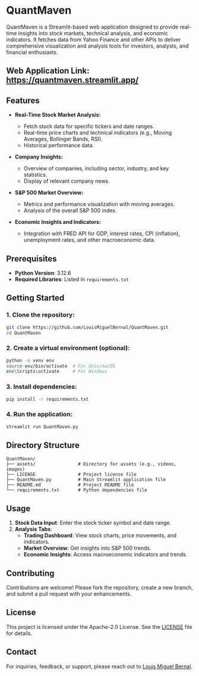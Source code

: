 # QuantMaven

QuantMaven is a Streamlit-based web application designed to provide real-time insights into stock markets, technical analysis, and economic indicators. It fetches data from Yahoo Finance and other APIs to deliver comprehensive visualization and analysis tools for investors, analysts, and financial enthusiasts.

## Web Application Link: https://quantmaven.streamlit.app/

## Features

- **Real-Time Stock Market Analysis:**
  - Fetch stock data for specific tickers and date ranges.
  - Real-time price charts and technical indicators (e.g., Moving Averages, Bollinger Bands, RSI).
  - Historical performance data.

- **Company Insights:**
  - Overview of companies, including sector, industry, and key statistics.
  - Display of relevant company news.

- **S&P 500 Market Overview:**
  - Metrics and performance visualization with moving averages.
  - Analysis of the overall S&P 500 index.

- **Economic Insights and Indicators:**
  - Integration with FRED API for GDP, interest rates, CPI (inflation), unemployment rates, and other macroeconomic data.

## Prerequisites

- **Python Version**: 3.12.6
- **Required Libraries**: Listed in `requirements.txt`

## Getting Started

### 1. Clone the repository:
```bash
git clone https://github.com/LouisMiguelBernal/QuantMaven.git
cd QuantMaven
```

### 2. Create a virtual environment (optional):
```bash
python -m venv env
source env/bin/activate  # For Unix/macOS
env\Scripts\activate     # For Windows
```

### 3. Install dependencies:
```bash
pip install -r requirements.txt
```

### 4. Run the application:
```bash
streamlit run QuantMaven.py
```

## Directory Structure

```
QuantMaven/
├── assets/                # Directory for assets (e.g., videos, images)
├── LICENSE                # Project license file
├── QuantMaven.py          # Main Streamlit application file
├── README.md              # Project README file
└── requirements.txt       # Python dependencies file
```

## Usage

1. **Stock Data Input**: Enter the stock ticker symbol and date range.
2. **Analysis Tabs**:
   - **Trading Dashboard**: View stock charts, price movements, and indicators.
   - **Market Overview**: Get insights into S&P 500 trends.
   - **Economic Insights**: Access macroeconomic indicators and trends.

## Contributing

Contributions are welcome! Please fork the repository, create a new branch, and submit a pull request with your enhancements.

## License

This project is licensed under the Apache-2.0 License. See the [LICENSE](LICENSE) file for details.

## Contact

For inquiries, feedback, or support, please reach out to [Louis Miguel Bernal](miguellouis.work@gmail.com).

